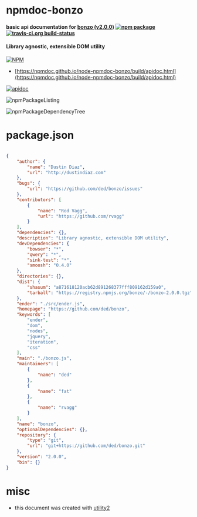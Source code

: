 # npmdoc-bonzo

#### basic api documentation for  [bonzo (v2.0.0)](https://github.com/ded/bonzo)  [![npm package](https://img.shields.io/npm/v/npmdoc-bonzo.svg?style=flat-square)](https://www.npmjs.org/package/npmdoc-bonzo) [![travis-ci.org build-status](https://api.travis-ci.org/npmdoc/node-npmdoc-bonzo.svg)](https://travis-ci.org/npmdoc/node-npmdoc-bonzo)

#### Library agnostic, extensible DOM utility

[![NPM](https://nodei.co/npm/bonzo.png?downloads=true&downloadRank=true&stars=true)](https://www.npmjs.com/package/bonzo)

- [https://npmdoc.github.io/node-npmdoc-bonzo/build/apidoc.html](https://npmdoc.github.io/node-npmdoc-bonzo/build/apidoc.html)

[![apidoc](https://npmdoc.github.io/node-npmdoc-bonzo/build/screenCapture.buildCi.browser.%252Ftmp%252Fbuild%252Fapidoc.html.png)](https://npmdoc.github.io/node-npmdoc-bonzo/build/apidoc.html)

![npmPackageListing](https://npmdoc.github.io/node-npmdoc-bonzo/build/screenCapture.npmPackageListing.svg)

![npmPackageDependencyTree](https://npmdoc.github.io/node-npmdoc-bonzo/build/screenCapture.npmPackageDependencyTree.svg)



# package.json

```json

{
    "author": {
        "name": "Dustin Diaz",
        "url": "http://dustindiaz.com"
    },
    "bugs": {
        "url": "https://github.com/ded/bonzo/issues"
    },
    "contributors": [
        {
            "name": "Rod Vagg",
            "url": "https://github.com/rvagg"
        }
    ],
    "dependencies": {},
    "description": "Library agnostic, extensible DOM utility",
    "devDependencies": {
        "bowser": "*",
        "qwery": "*",
        "sink-test": "*",
        "smoosh": "0.4.0"
    },
    "directories": {},
    "dist": {
        "shasum": "a871618120acb62d891268377fff809162d159a0",
        "tarball": "https://registry.npmjs.org/bonzo/-/bonzo-2.0.0.tgz"
    },
    "ender": "./src/ender.js",
    "homepage": "https://github.com/ded/bonzo",
    "keywords": [
        "ender",
        "dom",
        "nodes",
        "jquery",
        "iteration",
        "css"
    ],
    "main": "./bonzo.js",
    "maintainers": [
        {
            "name": "ded"
        },
        {
            "name": "fat"
        },
        {
            "name": "rvagg"
        }
    ],
    "name": "bonzo",
    "optionalDependencies": {},
    "repository": {
        "type": "git",
        "url": "git+https://github.com/ded/bonzo.git"
    },
    "version": "2.0.0",
    "bin": {}
}
```



# misc
- this document was created with [utility2](https://github.com/kaizhu256/node-utility2)
